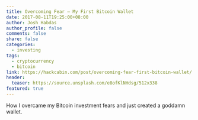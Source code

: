 ```yaml
---
title: Overcoming Fear — My First Bitcoin Wallet
date: 2017-08-11T19:25:00+08:00
author: Josh Habdas
author_profile: false
comments: false
share: false
categories:
  - investing
tags:
  - cryptocurrency
  - bitcoin
link: https://hackcabin.com/post/overcoming-fear-first-bitcoin-wallet/
header:
  teaser: https://source.unsplash.com/e8ofKlNHdsg/512x338
featured: true
---
```


How I overcame my Bitcoin investment fears and just created a goddamn wallet.
